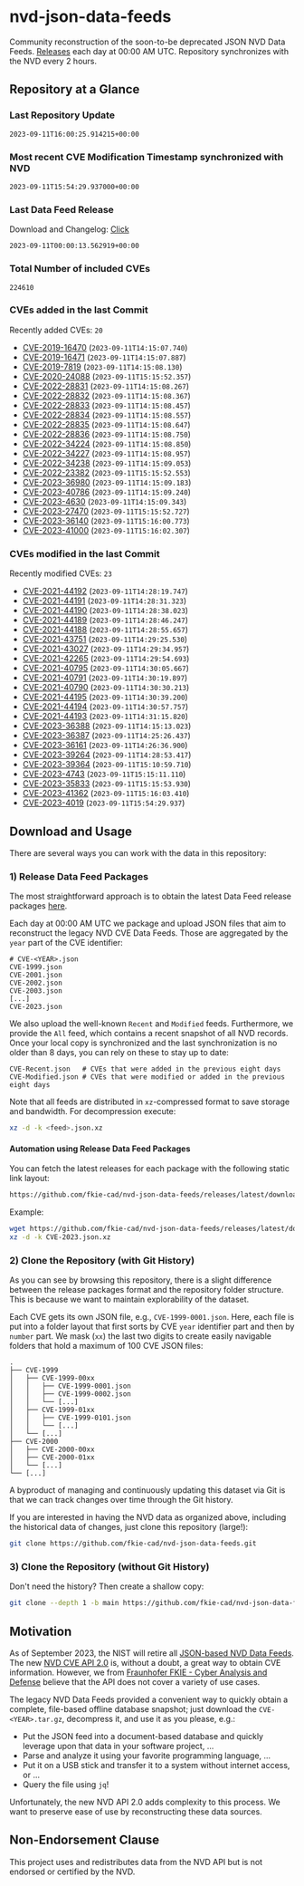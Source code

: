 # nvd-json-data-feeds

Community reconstruction of the soon-to-be deprecated JSON NVD Data Feeds. 
[Releases](https://github.com/fkie-cad/nvd-json-data-feeds/releases/latest) each day at 00:00 AM UTC.
Repository synchronizes with the NVD every 2 hours.

## Repository at a Glance

### Last Repository Update

```plain
2023-09-11T16:00:25.914215+00:00
```

### Most recent CVE Modification Timestamp synchronized with NVD

```plain
2023-09-11T15:54:29.937000+00:00
```

### Last Data Feed Release

Download and Changelog: [Click](https://github.com/fkie-cad/nvd-json-data-feeds/releases/latest)

```plain
2023-09-11T00:00:13.562919+00:00
```

### Total Number of included CVEs

```plain
224610
```

### CVEs added in the last Commit

Recently added CVEs: `20`

* [CVE-2019-16470](CVE-2019/CVE-2019-164xx/CVE-2019-16470.json) (`2023-09-11T14:15:07.740`)
* [CVE-2019-16471](CVE-2019/CVE-2019-164xx/CVE-2019-16471.json) (`2023-09-11T14:15:07.887`)
* [CVE-2019-7819](CVE-2019/CVE-2019-78xx/CVE-2019-7819.json) (`2023-09-11T14:15:08.130`)
* [CVE-2020-24088](CVE-2020/CVE-2020-240xx/CVE-2020-24088.json) (`2023-09-11T15:15:52.357`)
* [CVE-2022-28831](CVE-2022/CVE-2022-288xx/CVE-2022-28831.json) (`2023-09-11T14:15:08.267`)
* [CVE-2022-28832](CVE-2022/CVE-2022-288xx/CVE-2022-28832.json) (`2023-09-11T14:15:08.367`)
* [CVE-2022-28833](CVE-2022/CVE-2022-288xx/CVE-2022-28833.json) (`2023-09-11T14:15:08.457`)
* [CVE-2022-28834](CVE-2022/CVE-2022-288xx/CVE-2022-28834.json) (`2023-09-11T14:15:08.557`)
* [CVE-2022-28835](CVE-2022/CVE-2022-288xx/CVE-2022-28835.json) (`2023-09-11T14:15:08.647`)
* [CVE-2022-28836](CVE-2022/CVE-2022-288xx/CVE-2022-28836.json) (`2023-09-11T14:15:08.750`)
* [CVE-2022-34224](CVE-2022/CVE-2022-342xx/CVE-2022-34224.json) (`2023-09-11T14:15:08.850`)
* [CVE-2022-34227](CVE-2022/CVE-2022-342xx/CVE-2022-34227.json) (`2023-09-11T14:15:08.957`)
* [CVE-2022-34238](CVE-2022/CVE-2022-342xx/CVE-2022-34238.json) (`2023-09-11T14:15:09.053`)
* [CVE-2022-23382](CVE-2022/CVE-2022-233xx/CVE-2022-23382.json) (`2023-09-11T15:15:52.553`)
* [CVE-2023-36980](CVE-2023/CVE-2023-369xx/CVE-2023-36980.json) (`2023-09-11T14:15:09.183`)
* [CVE-2023-40786](CVE-2023/CVE-2023-407xx/CVE-2023-40786.json) (`2023-09-11T14:15:09.240`)
* [CVE-2023-4630](CVE-2023/CVE-2023-46xx/CVE-2023-4630.json) (`2023-09-11T14:15:09.343`)
* [CVE-2023-27470](CVE-2023/CVE-2023-274xx/CVE-2023-27470.json) (`2023-09-11T15:15:52.727`)
* [CVE-2023-36140](CVE-2023/CVE-2023-361xx/CVE-2023-36140.json) (`2023-09-11T15:16:00.773`)
* [CVE-2023-41000](CVE-2023/CVE-2023-410xx/CVE-2023-41000.json) (`2023-09-11T15:16:02.307`)


### CVEs modified in the last Commit

Recently modified CVEs: `23`

* [CVE-2021-44192](CVE-2021/CVE-2021-441xx/CVE-2021-44192.json) (`2023-09-11T14:28:19.747`)
* [CVE-2021-44191](CVE-2021/CVE-2021-441xx/CVE-2021-44191.json) (`2023-09-11T14:28:31.323`)
* [CVE-2021-44190](CVE-2021/CVE-2021-441xx/CVE-2021-44190.json) (`2023-09-11T14:28:38.023`)
* [CVE-2021-44189](CVE-2021/CVE-2021-441xx/CVE-2021-44189.json) (`2023-09-11T14:28:46.247`)
* [CVE-2021-44188](CVE-2021/CVE-2021-441xx/CVE-2021-44188.json) (`2023-09-11T14:28:55.657`)
* [CVE-2021-43751](CVE-2021/CVE-2021-437xx/CVE-2021-43751.json) (`2023-09-11T14:29:25.530`)
* [CVE-2021-43027](CVE-2021/CVE-2021-430xx/CVE-2021-43027.json) (`2023-09-11T14:29:34.957`)
* [CVE-2021-42265](CVE-2021/CVE-2021-422xx/CVE-2021-42265.json) (`2023-09-11T14:29:54.693`)
* [CVE-2021-40795](CVE-2021/CVE-2021-407xx/CVE-2021-40795.json) (`2023-09-11T14:30:05.667`)
* [CVE-2021-40791](CVE-2021/CVE-2021-407xx/CVE-2021-40791.json) (`2023-09-11T14:30:19.897`)
* [CVE-2021-40790](CVE-2021/CVE-2021-407xx/CVE-2021-40790.json) (`2023-09-11T14:30:30.213`)
* [CVE-2021-44195](CVE-2021/CVE-2021-441xx/CVE-2021-44195.json) (`2023-09-11T14:30:39.200`)
* [CVE-2021-44194](CVE-2021/CVE-2021-441xx/CVE-2021-44194.json) (`2023-09-11T14:30:57.757`)
* [CVE-2021-44193](CVE-2021/CVE-2021-441xx/CVE-2021-44193.json) (`2023-09-11T14:31:15.820`)
* [CVE-2023-36388](CVE-2023/CVE-2023-363xx/CVE-2023-36388.json) (`2023-09-11T14:15:13.023`)
* [CVE-2023-36387](CVE-2023/CVE-2023-363xx/CVE-2023-36387.json) (`2023-09-11T14:25:26.437`)
* [CVE-2023-36161](CVE-2023/CVE-2023-361xx/CVE-2023-36161.json) (`2023-09-11T14:26:36.900`)
* [CVE-2023-39264](CVE-2023/CVE-2023-392xx/CVE-2023-39264.json) (`2023-09-11T14:28:53.417`)
* [CVE-2023-39364](CVE-2023/CVE-2023-393xx/CVE-2023-39364.json) (`2023-09-11T15:10:59.710`)
* [CVE-2023-4743](CVE-2023/CVE-2023-47xx/CVE-2023-4743.json) (`2023-09-11T15:15:11.110`)
* [CVE-2023-35833](CVE-2023/CVE-2023-358xx/CVE-2023-35833.json) (`2023-09-11T15:15:53.930`)
* [CVE-2023-41362](CVE-2023/CVE-2023-413xx/CVE-2023-41362.json) (`2023-09-11T15:16:03.410`)
* [CVE-2023-4019](CVE-2023/CVE-2023-40xx/CVE-2023-4019.json) (`2023-09-11T15:54:29.937`)


## Download and Usage

There are several ways you can work with the data in this repository:

### 1) Release Data Feed Packages

The most straightforward approach is to obtain the latest Data Feed release packages [here](https://github.com/fkie-cad/nvd-json-data-feeds/releases/latest).

Each day at 00:00 AM UTC we package and upload JSON files that aim to reconstruct the legacy NVD CVE Data Feeds.
Those are aggregated by the `year` part of the CVE identifier:

```
# CVE-<YEAR>.json
CVE-1999.json
CVE-2001.json
CVE-2002.json
CVE-2003.json
[...]
CVE-2023.json
```

We also upload the well-known `Recent` and `Modified` feeds.
Furthermore, we provide the `All` feed, which contains a recent snapshot of all NVD records.
Once your local copy is synchronized and the last synchronization is no older than 8 days, you can rely on these to stay up to date:

```plain
CVE-Recent.json   # CVEs that were added in the previous eight days
CVE-Modified.json # CVEs that were modified or added in the previous eight days
```

Note that all feeds are distributed in `xz`-compressed format to save storage and bandwidth.
For decompression execute:

```sh
xz -d -k <feed>.json.xz
```


#### Automation using Release Data Feed Packages

You can fetch the latest releases for each package with the following static link layout:

```sh
https://github.com/fkie-cad/nvd-json-data-feeds/releases/latest/download/CVE-<YEAR>.json.xz
```

Example:

```sh
wget https://github.com/fkie-cad/nvd-json-data-feeds/releases/latest/download/CVE-2023.json.xz
xz -d -k CVE-2023.json.xz
```

### 2) Clone the Repository (with Git History)

As you can see by browsing this repository, there is a slight difference between the release packages format and the repository folder structure.
This is because we want to maintain explorability of the dataset.

Each CVE gets its own JSON file, e.g., `CVE-1999-0001.json`.
Here, each file is put into a folder layout that first sorts by CVE `year` identifier part and then by `number` part.
We mask (`xx`) the last two digits to create easily navigable folders that hold a maximum of 100 CVE JSON files:

```plain
.
├── CVE-1999
│   ├── CVE-1999-00xx
│   │   ├── CVE-1999-0001.json
│   │   ├── CVE-1999-0002.json
│   │   └── [...]
│   ├── CVE-1999-01xx
│   │   ├── CVE-1999-0101.json
│   │   └── [...]
│   └── [...]
├── CVE-2000
│   ├── CVE-2000-00xx
│   ├── CVE-2000-01xx
│   └── [...]
└── [...]
```

A byproduct of managing and continuously updating this dataset via Git is that we can track changes over time through the Git history.

If you are interested in having the NVD data as organized above, including the historical data of changes, just clone this repository (large!):

```sh
git clone https://github.com/fkie-cad/nvd-json-data-feeds.git
```

### 3) Clone the Repository (without Git History)

Don't need the history? Then create a shallow copy:

```sh
git clone --depth 1 -b main https://github.com/fkie-cad/nvd-json-data-feeds.git
```

## Motivation

As of September 2023, the NIST will retire all [JSON-based NVD Data Feeds](https://nvd.nist.gov/vuln/data-feeds#divRetirementBanner-1).
The new [NVD CVE API 2.0](https://nvd.nist.gov/developers/vulnerabilities) is, without a doubt, a great way to obtain CVE information.
However, we from [Fraunhofer FKIE - Cyber Analysis and Defense](https://www.fkie.fraunhofer.de/en/departments/cad.html) believe that the API does not cover a variety of use cases.

The legacy NVD Data Feeds provided a convenient way to quickly obtain a complete, file-based offline database snapshot; just download the `CVE-<YEAR>.tar.gz`, decompress it, and use it as you please, e.g.:

* Put the JSON feed into a document-based database and quickly leverage upon that data in your software project, ...
* Parse and analyze it using your favorite programming language, ...
* Put it on a USB stick and transfer it to a system without internet access, or ...
* Query the file using `jq`!

Unfortunately, the new NVD API 2.0 adds complexity to this process.
We want to preserve ease of use by reconstructing these data sources.

## Non-Endorsement Clause

This project uses and redistributes data from the NVD API but is not endorsed or certified by the NVD.